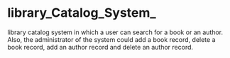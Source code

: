 # library_Catalog_System_
library catalog system in which a user can  search for a book or an author. Also, the administrator of the system could add a book  record, delete a book record, add an author record and delete an author record. 
